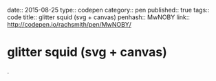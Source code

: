 date:: 2015-08-25
type:: codepen
category:: pen
published:: true
tags:: code
title:: glitter squid (svg + canvas)
penhash:: MwNOBY
link:: http://codepen.io/rachsmith/pen/MwNOBY/

# glitter squid (svg + canvas)

.
